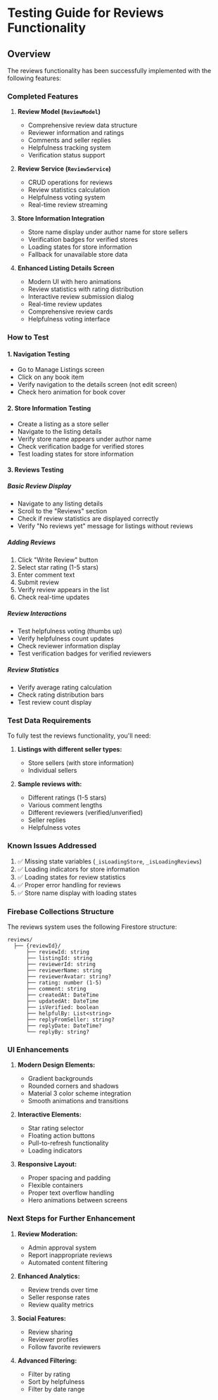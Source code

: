 # Testing Guide for Reviews Functionality

## Overview

The reviews functionality has been successfully implemented with the following features:

### Completed Features

1. **Review Model (`ReviewModel`)**

   - Comprehensive review data structure
   - Reviewer information and ratings
   - Comments and seller replies
   - Helpfulness tracking system
   - Verification status support

2. **Review Service (`ReviewService`)**

   - CRUD operations for reviews
   - Review statistics calculation
   - Helpfulness voting system
   - Real-time review streaming

3. **Store Information Integration**

   - Store name display under author name for store sellers
   - Verification badges for verified stores
   - Loading states for store information
   - Fallback for unavailable store data

4. **Enhanced Listing Details Screen**
   - Modern UI with hero animations
   - Review statistics with rating distribution
   - Interactive review submission dialog
   - Real-time review updates
   - Comprehensive review cards
   - Helpfulness voting interface

### How to Test

#### 1. Navigation Testing

- Go to Manage Listings screen
- Click on any book item
- Verify navigation to the details screen (not edit screen)
- Check hero animation for book cover

#### 2. Store Information Testing

- Create a listing as a store seller
- Navigate to the listing details
- Verify store name appears under author name
- Check verification badge for verified stores
- Test loading states for store information

#### 3. Reviews Testing

##### Basic Review Display

- Navigate to any listing details
- Scroll to the "Reviews" section
- Check if review statistics are displayed correctly
- Verify "No reviews yet" message for listings without reviews

##### Adding Reviews

1. Click "Write Review" button
2. Select star rating (1-5 stars)
3. Enter comment text
4. Submit review
5. Verify review appears in the list
6. Check real-time updates

##### Review Interactions

- Test helpfulness voting (thumbs up)
- Verify helpfulness count updates
- Check reviewer information display
- Test verification badges for verified reviewers

##### Review Statistics

- Verify average rating calculation
- Check rating distribution bars
- Test review count display

### Test Data Requirements

To fully test the reviews functionality, you'll need:

1. **Listings with different seller types:**

   - Store sellers (with store information)
   - Individual sellers

2. **Sample reviews with:**
   - Different ratings (1-5 stars)
   - Various comment lengths
   - Different reviewers (verified/unverified)
   - Seller replies
   - Helpfulness votes

### Known Issues Addressed

1. ✅ Missing state variables (`_isLoadingStore`, `_isLoadingReviews`)
2. ✅ Loading indicators for store information
3. ✅ Loading states for review statistics
4. ✅ Proper error handling for reviews
5. ✅ Store name display with loading states

### Firebase Collections Structure

The reviews system uses the following Firestore structure:

```
reviews/
  ├── {reviewId}/
      ├── reviewId: string
      ├── listingId: string
      ├── reviewerId: string
      ├── reviewerName: string
      ├── reviewerAvatar: string?
      ├── rating: number (1-5)
      ├── comment: string
      ├── createdAt: DateTime
      ├── updatedAt: DateTime
      ├── isVerified: boolean
      ├── helpfulBy: List<string>
      ├── replyFromSeller: string?
      ├── replyDate: DateTime?
      └── replyBy: string?
```

### UI Enhancements

1. **Modern Design Elements:**

   - Gradient backgrounds
   - Rounded corners and shadows
   - Material 3 color scheme integration
   - Smooth animations and transitions

2. **Interactive Elements:**

   - Star rating selector
   - Floating action buttons
   - Pull-to-refresh functionality
   - Loading indicators

3. **Responsive Layout:**
   - Proper spacing and padding
   - Flexible containers
   - Proper text overflow handling
   - Hero animations between screens

### Next Steps for Further Enhancement

1. **Review Moderation:**

   - Admin approval system
   - Report inappropriate reviews
   - Automated content filtering

2. **Enhanced Analytics:**

   - Review trends over time
   - Seller response rates
   - Review quality metrics

3. **Social Features:**

   - Review sharing
   - Reviewer profiles
   - Follow favorite reviewers

4. **Advanced Filtering:**
   - Filter by rating
   - Sort by helpfulness
   - Filter by date range
